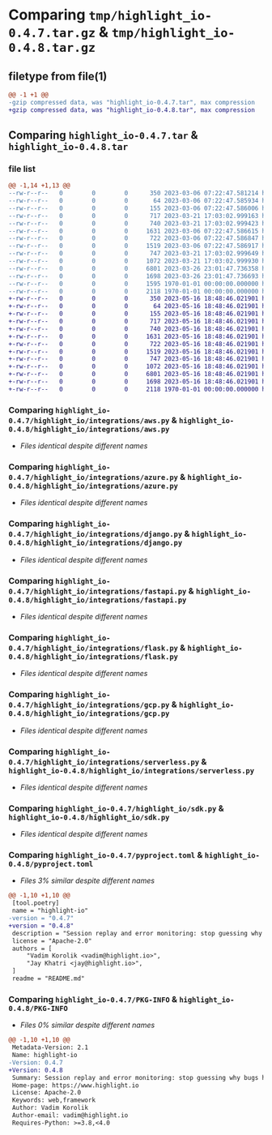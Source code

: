 # Comparing `tmp/highlight_io-0.4.7.tar.gz` & `tmp/highlight_io-0.4.8.tar.gz`

## filetype from file(1)

```diff
@@ -1 +1 @@
-gzip compressed data, was "highlight_io-0.4.7.tar", max compression
+gzip compressed data, was "highlight_io-0.4.8.tar", max compression
```

## Comparing `highlight_io-0.4.7.tar` & `highlight_io-0.4.8.tar`

### file list

```diff
@@ -1,14 +1,13 @@
--rw-r--r--   0        0        0      350 2023-03-06 07:22:47.581214 highlight_io-0.4.7/README.md
--rw-r--r--   0        0        0       64 2023-03-06 07:22:47.585934 highlight_io-0.4.7/highlight_io/__init__.py
--rw-r--r--   0        0        0      155 2023-03-06 07:22:47.586006 highlight_io-0.4.7/highlight_io/integrations/__init__.py
--rw-r--r--   0        0        0      717 2023-03-21 17:03:02.999163 highlight_io-0.4.7/highlight_io/integrations/aws.py
--rw-r--r--   0        0        0      740 2023-03-21 17:03:02.999423 highlight_io-0.4.7/highlight_io/integrations/azure.py
--rw-r--r--   0        0        0     1631 2023-03-06 07:22:47.586615 highlight_io-0.4.7/highlight_io/integrations/django.py
--rw-r--r--   0        0        0      722 2023-03-06 07:22:47.586847 highlight_io-0.4.7/highlight_io/integrations/fastapi.py
--rw-r--r--   0        0        0     1519 2023-03-06 07:22:47.586917 highlight_io-0.4.7/highlight_io/integrations/flask.py
--rw-r--r--   0        0        0      747 2023-03-21 17:03:02.999649 highlight_io-0.4.7/highlight_io/integrations/gcp.py
--rw-r--r--   0        0        0     1072 2023-03-21 17:03:02.999930 highlight_io-0.4.7/highlight_io/integrations/serverless.py
--rw-r--r--   0        0        0     6801 2023-03-26 23:01:47.736358 highlight_io-0.4.7/highlight_io/sdk.py
--rw-r--r--   0        0        0     1698 2023-03-26 23:01:47.736693 highlight_io-0.4.7/pyproject.toml
--rw-r--r--   0        0        0     1595 1970-01-01 00:00:00.000000 highlight_io-0.4.7/setup.py
--rw-r--r--   0        0        0     2118 1970-01-01 00:00:00.000000 highlight_io-0.4.7/PKG-INFO
+-rw-r--r--   0        0        0      350 2023-05-16 18:48:46.021901 highlight_io-0.4.8/README.md
+-rw-r--r--   0        0        0       64 2023-05-16 18:48:46.021901 highlight_io-0.4.8/highlight_io/__init__.py
+-rw-r--r--   0        0        0      155 2023-05-16 18:48:46.021901 highlight_io-0.4.8/highlight_io/integrations/__init__.py
+-rw-r--r--   0        0        0      717 2023-05-16 18:48:46.021901 highlight_io-0.4.8/highlight_io/integrations/aws.py
+-rw-r--r--   0        0        0      740 2023-05-16 18:48:46.021901 highlight_io-0.4.8/highlight_io/integrations/azure.py
+-rw-r--r--   0        0        0     1631 2023-05-16 18:48:46.021901 highlight_io-0.4.8/highlight_io/integrations/django.py
+-rw-r--r--   0        0        0      722 2023-05-16 18:48:46.021901 highlight_io-0.4.8/highlight_io/integrations/fastapi.py
+-rw-r--r--   0        0        0     1519 2023-05-16 18:48:46.021901 highlight_io-0.4.8/highlight_io/integrations/flask.py
+-rw-r--r--   0        0        0      747 2023-05-16 18:48:46.021901 highlight_io-0.4.8/highlight_io/integrations/gcp.py
+-rw-r--r--   0        0        0     1072 2023-05-16 18:48:46.021901 highlight_io-0.4.8/highlight_io/integrations/serverless.py
+-rw-r--r--   0        0        0     6801 2023-05-16 18:48:46.021901 highlight_io-0.4.8/highlight_io/sdk.py
+-rw-r--r--   0        0        0     1698 2023-05-16 18:48:46.021901 highlight_io-0.4.8/pyproject.toml
+-rw-r--r--   0        0        0     2118 1970-01-01 00:00:00.000000 highlight_io-0.4.8/PKG-INFO
```

### Comparing `highlight_io-0.4.7/highlight_io/integrations/aws.py` & `highlight_io-0.4.8/highlight_io/integrations/aws.py`

 * *Files identical despite different names*

### Comparing `highlight_io-0.4.7/highlight_io/integrations/azure.py` & `highlight_io-0.4.8/highlight_io/integrations/azure.py`

 * *Files identical despite different names*

### Comparing `highlight_io-0.4.7/highlight_io/integrations/django.py` & `highlight_io-0.4.8/highlight_io/integrations/django.py`

 * *Files identical despite different names*

### Comparing `highlight_io-0.4.7/highlight_io/integrations/fastapi.py` & `highlight_io-0.4.8/highlight_io/integrations/fastapi.py`

 * *Files identical despite different names*

### Comparing `highlight_io-0.4.7/highlight_io/integrations/flask.py` & `highlight_io-0.4.8/highlight_io/integrations/flask.py`

 * *Files identical despite different names*

### Comparing `highlight_io-0.4.7/highlight_io/integrations/gcp.py` & `highlight_io-0.4.8/highlight_io/integrations/gcp.py`

 * *Files identical despite different names*

### Comparing `highlight_io-0.4.7/highlight_io/integrations/serverless.py` & `highlight_io-0.4.8/highlight_io/integrations/serverless.py`

 * *Files identical despite different names*

### Comparing `highlight_io-0.4.7/highlight_io/sdk.py` & `highlight_io-0.4.8/highlight_io/sdk.py`

 * *Files identical despite different names*

### Comparing `highlight_io-0.4.7/pyproject.toml` & `highlight_io-0.4.8/pyproject.toml`

 * *Files 3% similar despite different names*

```diff
@@ -1,10 +1,10 @@
 [tool.poetry]
 name = "highlight-io"
-version = "0.4.7"
+version = "0.4.8"
 description = "Session replay and error monitoring: stop guessing why bugs happen!"
 license = "Apache-2.0"
 authors = [
     "Vadim Korolik <vadim@highlight.io>",
     "Jay Khatri <jay@highlight.io>",
 ]
 readme = "README.md"
```

### Comparing `highlight_io-0.4.7/PKG-INFO` & `highlight_io-0.4.8/PKG-INFO`

 * *Files 0% similar despite different names*

```diff
@@ -1,10 +1,10 @@
 Metadata-Version: 2.1
 Name: highlight-io
-Version: 0.4.7
+Version: 0.4.8
 Summary: Session replay and error monitoring: stop guessing why bugs happen!
 Home-page: https://www.highlight.io
 License: Apache-2.0
 Keywords: web,framework
 Author: Vadim Korolik
 Author-email: vadim@highlight.io
 Requires-Python: >=3.8,<4.0
```

